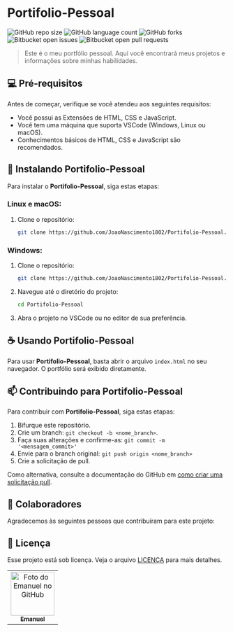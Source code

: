 # Portifolio-Pessoal

![GitHub repo size](https://img.shields.io/github/repo-size/JoaoNascimento1802/Portifolio-Pessoal?style=for-the-badge)
![GitHub language count](https://img.shields.io/github/languages/count/JoaoNascimento1802/Portifolio-Pessoal?style=for-the-badge)
![GitHub forks](https://img.shields.io/github/forks/JoaoNascimento1802/Portifolio-Pessoal?style=for-the-badge)
![Bitbucket open issues](https://img.shields.io/bitbucket/issues/JoaoNascimento1802/Portifolio-Pessoal?style=for-the-badge)
![Bitbucket open pull requests](https://img.shields.io/bitbucket/pr-raw/JoaoNascimento1802/Portifolio-Pessoal?style=for-the-badge)

> Este é o meu portfólio pessoal. Aqui você encontrará meus projetos e informações sobre minhas habilidades.

## 💻 Pré-requisitos

Antes de começar, verifique se você atendeu aos seguintes requisitos:

- Você possui as Extensões de HTML, CSS e JavaScript.
- Você tem uma máquina que suporta VSCode (Windows, Linux ou macOS).
- Conhecimentos básicos de HTML, CSS e JavaScript são recomendados.

## 🚀 Instalando Portifolio-Pessoal

Para instalar o **Portifolio-Pessoal**, siga estas etapas:

### Linux e macOS:

1. Clone o repositório:
    ```bash
    git clone https://github.com/JoaoNascimento1802/Portifolio-Pessoal.git
    ```

### Windows:

1. Clone o repositório:
    ```bash
    git clone https://github.com/JoaoNascimento1802/Portifolio-Pessoal.git
    ```

2. Navegue até o diretório do projeto:
    ```bash
    cd Portifolio-Pessoal
    ```

3. Abra o projeto no VSCode ou no editor de sua preferência.

## ☕ Usando Portifolio-Pessoal

Para usar **Portifolio-Pessoal**, basta abrir o arquivo `index.html` no seu navegador. O portfólio será exibido diretamente.

## 📫 Contribuindo para Portifolio-Pessoal

Para contribuir com **Portifolio-Pessoal**, siga estas etapas:

1. Bifurque este repositório.
2. Crie um branch: `git checkout -b <nome_branch>`.
3. Faça suas alterações e confirme-as: `git commit -m '<mensagem_commit>'`
4. Envie para o branch original: `git push origin <nome_branch>`
5. Crie a solicitação de pull.

Como alternativa, consulte a documentação do GitHub em [como criar uma solicitação pull](https://help.github.com/en/github/collaborating-with-issues-and-pull-requests/creating-a-pull-request).

## 🤝 Colaboradores

Agradecemos às seguintes pessoas que contribuíram para este projeto:

<table>
  <tr>
    <td align="center">
      <a href="#" title="https://github.com/JoaoNascimento1802">
        <img src="https://i.pinimg.com/736x/6d/83/b9/6d83b96e6f062c57dcbeb3e325ebcd10.jpg" width="100px;" alt="Foto do Emanuel no GitHub"/><br>
        <sub>
          <b>Emanuel</b>
        </sub>
      </a>
    </td>

## 📝 Licença

Esse projeto está sob licença. Veja o arquivo [LICENÇA](LICENSE.md) para mais detalhes.
